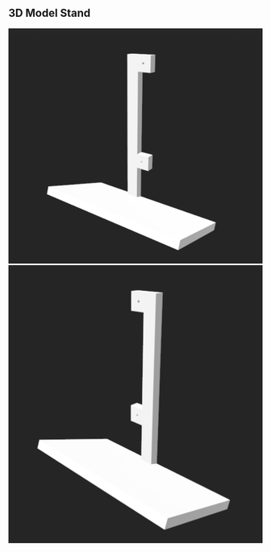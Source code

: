 ## 3D Model Stand

![Screenshot 2025-01-26 at 11.47.48.png](files/Screenshot%202025-01-26%20at%2011.47.48.png)
![Screenshot 2025-01-26 at 11.47.55.png](files/Screenshot%202025-01-26%20at%2011.47.55.png)
